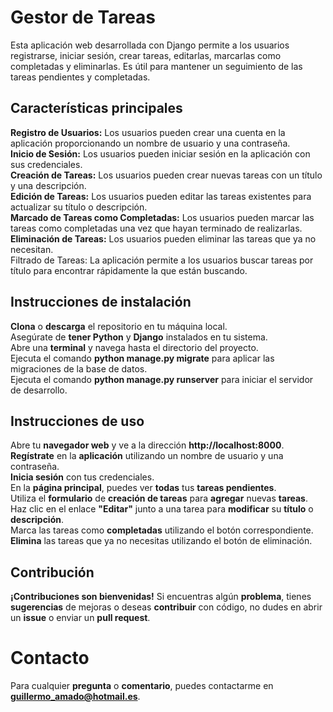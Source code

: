 # Gestor de Tareas
Esta aplicación web desarrollada con Django permite a los usuarios registrarse, iniciar sesión, crear tareas, editarlas, marcarlas como completadas y eliminarlas. Es útil para mantener un seguimiento de las tareas pendientes y completadas.
## Características principales
**Registro de Usuarios:** Los usuarios pueden crear una cuenta en la aplicación proporcionando un nombre de usuario y una contraseña.  
**Inicio de Sesión:** Los usuarios pueden iniciar sesión en la aplicación con sus credenciales.  
**Creación de Tareas:** Los usuarios pueden crear nuevas tareas con un título y una descripción.  
**Edición de Tareas:** Los usuarios pueden editar las tareas existentes para actualizar su título o descripción.  
**Marcado de Tareas como Completadas:** Los usuarios pueden marcar las tareas como completadas una vez que hayan terminado de realizarlas.  
**Eliminación de Tareas:** Los usuarios pueden eliminar las tareas que ya no necesitan.  
Filtrado de Tareas: La aplicación permite a los usuarios buscar tareas por título para encontrar rápidamente la que están buscando.  
## Instrucciones de instalación
**Clona** o **descarga** el repositorio en tu máquina local.  
Asegúrate de **tener Python** y **Django** instalados en tu sistema.  
Abre una **terminal** y navega hasta el directorio del proyecto.  
Ejecuta el comando **python manage.py migrate** para aplicar las migraciones de la base de datos.  
Ejecuta el comando **python manage.py runserver** para iniciar el servidor de desarrollo.  
## Instrucciones de uso
Abre tu **navegador web** y ve a la dirección **http://localhost:8000**.  
**Regístrate** en la **aplicación** utilizando un nombre de usuario y una contraseña.  
**Inicia sesión** con tus credenciales.  
En la **página principal**, puedes ver **todas** tus **tareas pendientes**.  
Utiliza el **formulario** de **creación de tareas** para **agregar** nuevas **tareas**.  
Haz clic en el enlace **"Editar"** junto a una tarea para **modificar** su **título** o **descripción**.  
Marca las tareas como **completadas** utilizando el botón correspondiente.  
**Elimina** las tareas que ya no necesitas utilizando el botón de eliminación.  
## Contribución
**¡Contribuciones son bienvenidas!** Si encuentras algún **problema**, tienes **sugerencias** de mejoras o deseas **contribuir** con código, no dudes en abrir un **issue** o enviar un **pull request**.
# Contacto
Para cualquier **pregunta** o **comentario**, puedes contactarme en **guillermo_amado@hotmail.es**.
